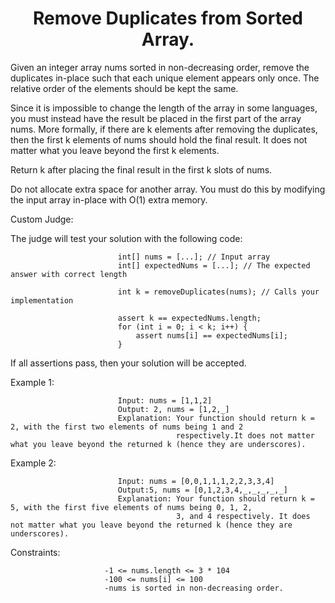 <h1 align="center">Remove Duplicates from Sorted Array.</h1>


Given an integer array nums sorted in non-decreasing order, remove the duplicates in-place such that each unique element appears only once. The relative order of the elements should be kept the same.

Since it is impossible to change the length of the array in some languages, you must instead have the result be placed in the first part of the array nums. More formally, if there are k elements after removing the duplicates, then the first k elements of nums should hold the final result. It does not matter what you leave beyond the first k elements.

Return k after placing the final result in the first k slots of nums.

Do not allocate extra space for another array. You must do this by modifying the input array in-place with O(1) extra memory.


Custom Judge:

The judge will test your solution with the following code:

                            int[] nums = [...]; // Input array
                            int[] expectedNums = [...]; // The expected answer with correct length

                            int k = removeDuplicates(nums); // Calls your implementation

                            assert k == expectedNums.length;
                            for (int i = 0; i < k; i++) {
                                assert nums[i] == expectedNums[i];
                            }

If all assertions pass, then your solution will be accepted.

Example 1:

                            Input: nums = [1,1,2]
                            Output: 2, nums = [1,2,_]
                            Explanation: Your function should return k = 2, with the first two elements of nums being 1 and 2 
                                         respectively.It does not matter what you leave beyond the returned k (hence they are underscores).

Example 2:

                            Input: nums = [0,0,1,1,1,2,2,3,3,4]
                            Output:5, nums = [0,1,2,3,4,_,_,_,_,_]
                            Explanation: Your function should return k = 5, with the first five elements of nums being 0, 1, 2, 
                                         3, and 4 respectively. It does not matter what you leave beyond the returned k (hence they are underscores).

                           

Constraints:

                         -1 <= nums.length <= 3 * 104
                         -100 <= nums[i] <= 100
                         -nums is sorted in non-decreasing order.